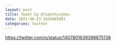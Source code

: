 ```yaml
--- 
layout: post 
title: Tweet by @timothysykes 
date: 2021-06-23 1624481093 
categories: twitter 
--- 
```

https://twitter.com/o/status/1407801639398875138